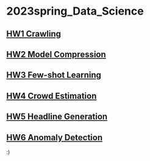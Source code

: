 # 2023spring_Data_Science
## [HW1 Crawling](https://github.com/anthony030477/2023spring_Data_Science/tree/main/hw1) 

## [HW2 Model Compression](https://github.com/anthony030477/2023spring_Data_Science/tree/main/hw2)

## [HW3 Few-shot Learning](https://github.com/anthony030477/2023spring_Data_Science/tree/main/hw3)

## [HW4 Crowd Estimation](https://github.com/anthony030477/2023spring_Data_Science/tree/main/hw4)

## [HW5 Headline Generation](https://github.com/anthony030477/2023spring_Data_Science/tree/main/hw5)

## [HW6 Anomaly Detection](https://github.com/anthony030477/2023spring_Data_Science/tree/main/hw6)

:)
